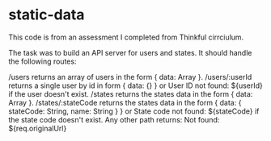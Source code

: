 # static-data

This code is from an assessment I completed from Thinkful cirrciulum.

The task was to build an API server for users and states. It should handle the following routes:

/users returns an array of users in the form { data: Array }.
/users/:userId returns a single user by id in form { data: {} } or User ID not found: ${userId} if the user doesn't exist.
/states returns the states data in the form { data: Array }.
/states/:stateCode returns the states data in the form { data: { stateCode: String, name: String } } or State code not found: ${stateCode} if the state code doesn't exist.
Any other path returns: Not found: ${req.originalUrl}
